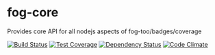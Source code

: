 # fog-core
Provides core API for all nodejs aspects of fog-too/badges/coverage

[![Build Status](https://travis-ci.org/FOGProject/fog-core.svg?branch=master)](https://travis-ci.org/FOGProject/fog-core)
[![Test Coverage](https://codeclimate.com/github/FOGProject/fog-too/badges/coverage.svg)](https://codeclimate.com/github/FOGProject/fog-too/coverage)
[![Dependency Status](https://david-dm.org/FOGProject/fog-core.svg)](https://david-dm.org/FOGProject/fog-core)
[![Code Climate](https://codeclimate.com/github/FOGProject/fog-core/badges/gpa.svg)](https://codeclimate.com/github/FOGProject/fog-core)
